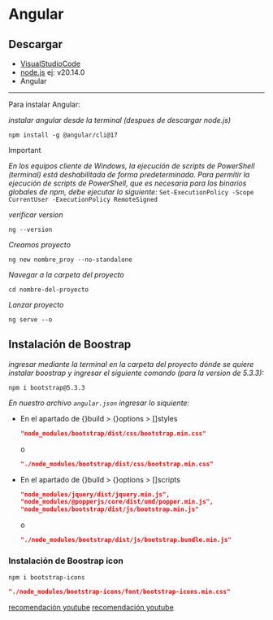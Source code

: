 # Angular
## Descargar
- [VisualStudioCode](https://code.visualstudio.com/)
- [node.js](https://nodejs.org/en)
ej: v20.14.0
- Angular
---
Para instalar Angular: 

*instalar angular desde la terminal (despues de descargar node.js)*
```
npm install -g @angular/cli@17
```
> [!IMPORTANT]
> *En los equipos cliente de Windows, la ejecución de scripts de PowerShell (terminal) está deshabilitada de forma predeterminada. Para permitir la ejecución de scripts de PowerShell, que es necesaria para los binarios globales de npm, debe ejecutar lo siguiente:*
> ```Set-ExecutionPolicy -Scope CurrentUser -ExecutionPolicy RemoteSigned```

*verificar version*
```
ng --version
```
*Creamos proyecto*
```
ng new nombre_proy --no-standalone
```
*Navegar a la carpeta del proyecto*
```
cd nombre-del-proyecto
```

*Lanzar proyecto*
```
ng serve --o
```

## Instalación de Boostrap
*ingresar mediante la terminal en la carpeta del proyecto dónde se quiere instalar boostrap y ingresar el siguiente comando (para la version de 5.3.3):*
```
npm i bootstrap@5.3.3
```
*En nuestro archivo `angular.json` ingresar lo siquiente:*
- En el apartado de {}build > {}options > []styles
  ``` json
  "node_modules/bootstrap/dist/css/bootstrap.min.css"
  ```
  o
  ``` json
  "./node_modules/bootstrap/dist/css/bootstrap.min.css"
  ```
- En el apartado de {}build > {}options > []scripts
  ``` json
  "node_modules/jquery/dist/jquery.min.js",
  "node_modules/@popperjs/core/dist/umd/popper.min.js",
  "node_modules/bootstrap/dist/js/bootstrap.min.js"
  ```
  o
  ``` json
  "./node_modules/bootstrap/dist/js/bootstrap.bundle.min.js"
  ```

### Instalación de Boostrap icon

  ```
  npm i bootstrap-icons
  ```
  ``` json
  "./node_modules/bootstrap-icons/font/bootstrap-icons.min.css"
  ```

[recomendación youtube](https://youtube.com/playlist?list=PLZ2ovOgdI-kWDh3jDh-GvgToRlVfwIUFw&si=98hyjKgdAcgion-7)
[recomendación youtube](https://youtu.be/soInCF7nbDw?t=18051)
